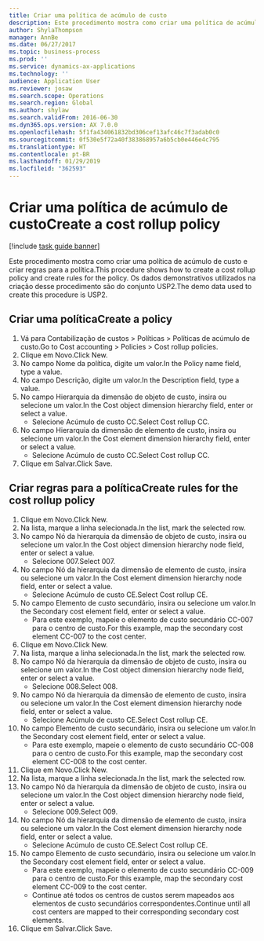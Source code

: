 ```yaml
---
title: Criar uma política de acúmulo de custo
description: Este procedimento mostra como criar uma política de acúmulo de custo e criar regras para a política.
author: ShylaThompson
manager: AnnBe
ms.date: 06/27/2017
ms.topic: business-process
ms.prod: ''
ms.service: dynamics-ax-applications
ms.technology: ''
audience: Application User
ms.reviewer: josaw
ms.search.scope: Operations
ms.search.region: Global
ms.author: shylaw
ms.search.validFrom: 2016-06-30
ms.dyn365.ops.version: AX 7.0.0
ms.openlocfilehash: 5f1fa434061832bd306cef13afc46c7f3adab0c0
ms.sourcegitcommit: 0f530e5f72a40f383868957a6b5cb0e446e4c795
ms.translationtype: HT
ms.contentlocale: pt-BR
ms.lasthandoff: 01/29/2019
ms.locfileid: "362593"
---
```

# <a name="create-a-cost-rollup-policy"></a><span data-ttu-id="fa550-103">Criar uma política de acúmulo de custo</span><span class="sxs-lookup"><span data-stu-id="fa550-103">Create a cost rollup policy</span></span>

[!include [task guide banner](../../includes/task-guide-banner.md)]

<span data-ttu-id="fa550-104">Este procedimento mostra como criar uma política de acúmulo de custo e criar regras para a política.</span><span class="sxs-lookup"><span data-stu-id="fa550-104">This procedure shows how to create a cost rollup policy and create rules for the policy.</span></span> <span data-ttu-id="fa550-105">Os dados demonstrativos utilizados na criação desse procedimento são do conjunto USP2.</span><span class="sxs-lookup"><span data-stu-id="fa550-105">The demo data used to create this procedure is USP2.</span></span>


## <a name="create-a-policy"></a><span data-ttu-id="fa550-106">Criar uma política</span><span class="sxs-lookup"><span data-stu-id="fa550-106">Create a policy</span></span>
1. <span data-ttu-id="fa550-107">Vá para Contabilização de custos > Políticas > Políticas de acúmulo de custo.</span><span class="sxs-lookup"><span data-stu-id="fa550-107">Go to Cost accounting > Policies > Cost rollup policies.</span></span>
2. <span data-ttu-id="fa550-108">Clique em Novo.</span><span class="sxs-lookup"><span data-stu-id="fa550-108">Click New.</span></span>
3. <span data-ttu-id="fa550-109">No campo Nome da política, digite um valor.</span><span class="sxs-lookup"><span data-stu-id="fa550-109">In the Policy name field, type a value.</span></span>
4. <span data-ttu-id="fa550-110">No campo Descrição, digite um valor.</span><span class="sxs-lookup"><span data-stu-id="fa550-110">In the Description field, type a value.</span></span>
5. <span data-ttu-id="fa550-111">No campo Hierarquia da dimensão de objeto de custo, insira ou selecione um valor.</span><span class="sxs-lookup"><span data-stu-id="fa550-111">In the Cost object dimension hierarchy field, enter or select a value.</span></span>
    * <span data-ttu-id="fa550-112">Selecione Acúmulo de custo CC.</span><span class="sxs-lookup"><span data-stu-id="fa550-112">Select Cost rollup CC.</span></span>  
6. <span data-ttu-id="fa550-113">No campo Hierarquia da dimensão de elemento de custo, insira ou selecione um valor.</span><span class="sxs-lookup"><span data-stu-id="fa550-113">In the Cost element dimension hierarchy field, enter or select a value.</span></span>
    * <span data-ttu-id="fa550-114">Selecione Acúmulo de custo CC.</span><span class="sxs-lookup"><span data-stu-id="fa550-114">Select Cost rollup CC.</span></span>  
7. <span data-ttu-id="fa550-115">Clique em Salvar.</span><span class="sxs-lookup"><span data-stu-id="fa550-115">Click Save.</span></span>

## <a name="create-rules-for-the-cost-rollup-policy"></a><span data-ttu-id="fa550-116">Criar regras para a política</span><span class="sxs-lookup"><span data-stu-id="fa550-116">Create rules for the cost rollup policy</span></span>
1. <span data-ttu-id="fa550-117">Clique em Novo.</span><span class="sxs-lookup"><span data-stu-id="fa550-117">Click New.</span></span>
2. <span data-ttu-id="fa550-118">Na lista, marque a linha selecionada.</span><span class="sxs-lookup"><span data-stu-id="fa550-118">In the list, mark the selected row.</span></span>
3. <span data-ttu-id="fa550-119">No campo Nó da hierarquia da dimensão de objeto de custo, insira ou selecione um valor.</span><span class="sxs-lookup"><span data-stu-id="fa550-119">In the Cost object dimension hierarchy node field, enter or select a value.</span></span>
    * <span data-ttu-id="fa550-120">Selecione 007.</span><span class="sxs-lookup"><span data-stu-id="fa550-120">Select 007.</span></span>  
4. <span data-ttu-id="fa550-121">No campo Nó da hierarquia da dimensão de elemento de custo, insira ou selecione um valor.</span><span class="sxs-lookup"><span data-stu-id="fa550-121">In the Cost element dimension hierarchy node field, enter or select a value.</span></span>
    * <span data-ttu-id="fa550-122">Selecione Acúmulo de custo CE.</span><span class="sxs-lookup"><span data-stu-id="fa550-122">Select Cost rollup CE.</span></span>  
5. <span data-ttu-id="fa550-123">No campo Elemento de custo secundário, insira ou selecione um valor.</span><span class="sxs-lookup"><span data-stu-id="fa550-123">In the Secondary cost element field, enter or select a value.</span></span>
    * <span data-ttu-id="fa550-124">Para este exemplo, mapeie o elemento de custo secundário CC-007 para o centro de custo.</span><span class="sxs-lookup"><span data-stu-id="fa550-124">For this example, map the secondary cost element CC-007 to the cost center.</span></span>  
6. <span data-ttu-id="fa550-125">Clique em Novo.</span><span class="sxs-lookup"><span data-stu-id="fa550-125">Click New.</span></span>
7. <span data-ttu-id="fa550-126">Na lista, marque a linha selecionada.</span><span class="sxs-lookup"><span data-stu-id="fa550-126">In the list, mark the selected row.</span></span>
8. <span data-ttu-id="fa550-127">No campo Nó da hierarquia da dimensão de objeto de custo, insira ou selecione um valor.</span><span class="sxs-lookup"><span data-stu-id="fa550-127">In the Cost object dimension hierarchy node field, enter or select a value.</span></span>
    * <span data-ttu-id="fa550-128">Selecione 008.</span><span class="sxs-lookup"><span data-stu-id="fa550-128">Select 008.</span></span>  
9. <span data-ttu-id="fa550-129">No campo Nó da hierarquia da dimensão de elemento de custo, insira ou selecione um valor.</span><span class="sxs-lookup"><span data-stu-id="fa550-129">In the Cost element dimension hierarchy node field, enter or select a value.</span></span>
    * <span data-ttu-id="fa550-130">Selecione Acúmulo de custo CE.</span><span class="sxs-lookup"><span data-stu-id="fa550-130">Select Cost rollup CE.</span></span>  
10. <span data-ttu-id="fa550-131">No campo Elemento de custo secundário, insira ou selecione um valor.</span><span class="sxs-lookup"><span data-stu-id="fa550-131">In the Secondary cost element field, enter or select a value.</span></span>
    * <span data-ttu-id="fa550-132">Para este exemplo, mapeie o elemento de custo secundário CC-008 para o centro de custo.</span><span class="sxs-lookup"><span data-stu-id="fa550-132">For this example, map the secondary cost element CC-008 to the cost center.</span></span>  
11. <span data-ttu-id="fa550-133">Clique em Novo.</span><span class="sxs-lookup"><span data-stu-id="fa550-133">Click New.</span></span>
12. <span data-ttu-id="fa550-134">Na lista, marque a linha selecionada.</span><span class="sxs-lookup"><span data-stu-id="fa550-134">In the list, mark the selected row.</span></span>
13. <span data-ttu-id="fa550-135">No campo Nó da hierarquia da dimensão de objeto de custo, insira ou selecione um valor.</span><span class="sxs-lookup"><span data-stu-id="fa550-135">In the Cost object dimension hierarchy node field, enter or select a value.</span></span>
    * <span data-ttu-id="fa550-136">Selecione 009.</span><span class="sxs-lookup"><span data-stu-id="fa550-136">Select 009.</span></span>  
14. <span data-ttu-id="fa550-137">No campo Nó da hierarquia da dimensão de elemento de custo, insira ou selecione um valor.</span><span class="sxs-lookup"><span data-stu-id="fa550-137">In the Cost element dimension hierarchy node field, enter or select a value.</span></span>
    * <span data-ttu-id="fa550-138">Selecione Acúmulo de custo CE.</span><span class="sxs-lookup"><span data-stu-id="fa550-138">Select Cost rollup CE.</span></span>  
15. <span data-ttu-id="fa550-139">No campo Elemento de custo secundário, insira ou selecione um valor.</span><span class="sxs-lookup"><span data-stu-id="fa550-139">In the Secondary cost element field, enter or select a value.</span></span>
    * <span data-ttu-id="fa550-140">Para este exemplo, mapeie o elemento de custo secundário CC-009 para o centro de custo.</span><span class="sxs-lookup"><span data-stu-id="fa550-140">For this example, map the secondary cost element CC-009 to the cost center.</span></span>  
    * <span data-ttu-id="fa550-141">Continue até todos os centros de custos serem mapeados aos elementos de custo secundários correspondentes.</span><span class="sxs-lookup"><span data-stu-id="fa550-141">Continue until all cost centers are mapped to their corresponding secondary cost elements.</span></span>  
16. <span data-ttu-id="fa550-142">Clique em Salvar.</span><span class="sxs-lookup"><span data-stu-id="fa550-142">Click Save.</span></span>

